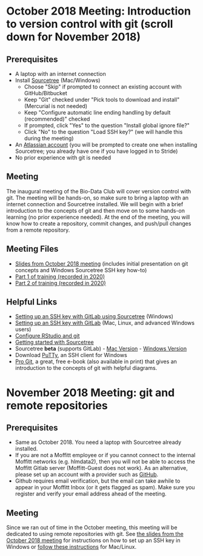 # October 2018 Meeting: Introduction to version control with git (scroll down for November 2018)

## Prerequisites
* A laptop with an internet connection
* Install [Sourcetree](https://www.sourcetreeapp.com/) (Mac/Windows)
    * Choose "Skip" if prompted to connect an existing account with GitHub/Bitbucket
    * Keep "Git" checked under "Pick tools to download and install" (Mercurial is not needed)
    * Keep "Configure automatic line ending handling by default (recommended)" checked
    * If prompted, click "Yes" to the question "Install global ignore file?" 
    * Click "No" to the question "Load SSH key?" (we will handle this during the meeting)
* An [Atlassian account](https://id.atlassian.com/signup) (you will be prompted to create one when installing Sourcetree; you already have one if you have logged in to Stride)
* No prior experience with git is needed

## Meeting
The inaugural meeting of the Bio-Data Club will cover version control with git. The meeting will be hands-on, so make sure to bring a laptop with an internet connection and Sourcetree installed. We will begin with a brief introduction to the concepts of git and then move on to some hands-on learning (no prior experience needed). At the end of the meeting, you will know how to create a repository, commit changes, and push/pull changes from a remote repository. 

## Meeting Files  
* [Slides from October 2018 meeting](bio-data_club_oct_2018.pdf) (includes initial presentation on git concepts and Windows Sourcetree SSH key how-to)
* [Part 1 of training (recorded in 2020)](https://moffitt.hosted.panopto.com/Panopto/Pages/Viewer.aspx?id=1aa2696f-c222-44d6-a06d-ac17010c1b6d)
* [Part 2 of training (recorded in 2020)](https://moffitt.hosted.panopto.com/Panopto/Pages/Viewer.aspx?id=e69faab7-ac22-4446-bece-ac2c010b3c4e)

## Helpful Links
* [Setting up an SSH key with GitLab using Sourcetree](https://confluence.atlassian.com/sourcetreekb/generate-and-load-ssh-keys-into-sourcetree-with-putty-790629663.html) (Windows)
* [Setting up an SSH key with GitLab](https://docs.gitlab.com/ee/ssh/) (Mac, Linux, and advanced Windows users)
* [Configure RStudio and git](https://support.rstudio.com/hc/en-us/articles/200532077-Version-Control-with-Git-and-SVN)
* [Getting started with Sourcetree](https://confluence.atlassian.com/get-started-with-sourcetree)
* Sourcetree **beta** (supports GitLab) - [Mac Version](https://bitbucket.org/atlassianlabs/sourcetree-betas/downloads/OSX_Beta_Latest.zip) - [Windows Version](https://bitbucket.org/atlassianlabs/sourcetree-betas/downloads/SourceTreeSetup-3.0.5-beta-2178.exe)
* Download [PuTTy](https://www.chiark.greenend.org.uk/~sgtatham/putty/latest.html), an SSH client for Windows 
* [Pro Git](https://git-scm.com/book/en/v2), a great, free e-book (also available in print) that gives an introduction to the concepts of git with helpful diagrams.

# November 2018 Meeting: git and remote repositories
## Prerequisites
* Same as October 2018. You need a laptop with Sourcetree already installed.
* If you are not a Moffitt employee or if you cannot connect to the internal Moffitt networks (e.g. hlmdata2), then you will not be able to access the Moffitt Gitlab server (Moffitt-Guest does not work). As an alternative, please set up an account with a provider such as [GitHub](https://github.com/). 
* Github requires email verification, but the email can take awhile to appear in your Moffitt Inbox (or it gets flagged as spam). Make sure you register and verify your email address ahead of the meeting. 

## Meeting
Since we ran out of time in the October meeting, this meeting will be dedicated to using remote repositories with git. See [the slides from the October 2018 meeting](https://github.com/pstew/biodataclub/blob/master/meetings/october_2018/bio-data_club_oct_2018.pdf) for instructions on how to set up an SSH key in Windows or [follow these instructions](https://docs.gitlab.com/ee/ssh/) for Mac/Linux.
